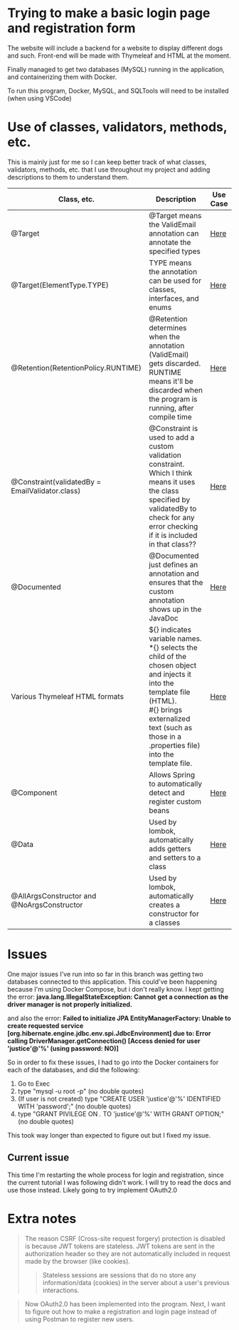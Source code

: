 <h1>Trying to make a basic login page and registration form</h1>

The website will include a backend for a website to display different dogs and such.
Front-end will be made with Thymeleaf and HTML at the moment.

Finally managed to get two databases (MySQL) running in the application, and containerizing them with Docker.

To run this program, Docker, MySQL, and SQLTools will need to be installed (when using VSCode)

# Use of classes, validators, methods, etc. 
This is mainly just for me so I can keep better track of what classes, validators, methods, etc. that I use throughout my project and adding descriptions to them to understand them.

| Class, etc. | Description | Use Case |
| --- | --- | --- |
| @Target | @Target means the ValidEmail annotation can annotate the specified types | [Here](https://github.com/goob8079/Dogs-Spring-Boot/blob/2nd-branch/src/main/java/com/justice/dogs/login/ValidEmail.java#L14-L15) |
| @Target(ElementType.TYPE) | TYPE means the annotation can be used for classes, interfaces, and enums | [Here](https://github.com/goob8079/Dogs-Spring-Boot/blob/main/src/main/java/com/justice/dogs/login/MatchingPassword.java#L15-L16) |
| @Retention(RetentionPolicy.RUNTIME) | @Retention determines when the annotation (ValidEmail) gets discarded. <br>RUNTIME means it'll be discarded when the program is running, after compile time | [Here](https://github.com/goob8079/Dogs-Spring-Boot/blob/main/src/main/java/com/justice/dogs/login/ValidEmail.java#L17-L18) |
| @Constraint(validatedBy = EmailValidator.class) | @Constraint is used to add a custom validation constraint. <br>Which I think means it uses the class specified by validatedBy to check for any error checking if it is included in that class?? | [Here](https://github.com/goob8079/Dogs-Spring-Boot/blob/main/src/main/java/com/justice/dogs/login/ValidEmail.java#L20-L21) |
| @Documented | @Documented just defines an annotation and ensures that the custom annotation shows up in the JavaDoc | [Here](https://github.com/goob8079/Dogs-Spring-Boot/blob/main/src/main/java/com/justice/dogs/login/ValidEmail.java#L22-L23) |
| Various Thymeleaf HTML formats | ${} indicates variable names. <br>*{} selects the child of the chosen object and injects it into the template file (HTML). <br>#{} brings externalized text (such as those in a .properties file) into the template file. | [Here](https://github.com/goob8079/Dogs-Spring-Boot/blob/main/src/main/resources/templates/registration.html) |
| @Component | Allows Spring to automatically detect and register custom beans | [Here](https://github.com/goob8079/Dogs-Spring-Boot/blob/basic-login-branch/src/main/java/com/justice/dogs/services/JwtAuthFilter.java#L5-L6) | 
| @Data | Used by lombok, automatically adds getters and setters to a class | [Here](https://github.com/goob8079/Dogs-Spring-Boot/blob/basic-login-branch/src/main/java/com/justice/dogs/user/UserEntity.java#L14-L15) |
| @AllArgsConstructor and @NoArgsConstructor | Used by lombok, automatically creates a constructor for a classes | [Here](https://github.com/goob8079/Dogs-Spring-Boot/blob/basic-login-branch/src/main/java/com/justice/dogs/user/UserEntity.java#L15-L16) | 


# Issues

One major issues I've run into so far in this branch was getting two databases connected to this application. This could've been happening because I'm using Docker Compose, but i don't really know. 
I kept getting the error:
**java.lang.IllegalStateException: Cannot get a connection as the driver manager is not properly initialized.**

and also the error: 
**Failed to initialize JPA EntityManagerFactory: Unable to create requested service [org.hibernate.engine.jdbc.env.spi.JdbcEnvironment] due to: Error calling DriverManager.getConnection() [Access denied for user 'justice'@'%' (using password: NO)]**

So in order to fix these issues, I had to go into the Docker containers for each of the databases, and did the following:
1. Go to Exec
2. type "mysql -u root -p" (no double quotes)
3. (If user is not created) type "CREATE USER 'justice'@'%' IDENTIFIED WITH 'password';" (no double quotes)
4. type "GRANT PIVILEGE ON *.* TO 'justice'@'%' WITH GRANT OPTION;" (no double quotes)

This took way longer than expected to figure out but I fixed my issue. 

<h2>Current issue</h2>

This time I'm restarting the whole process for login and registration, since the current tutorial I was following didn't work. 
I will try to read the docs and use those instead. Likely going to try implement OAuth2.0

# Extra notes
> The reason CSRF (Cross-site request forgery) protection is disabled is because JWT tokens are stateless. JWT tokens are sent in the authorization header so they are not automatically included in request made by the browser (like cookies).
>
>> Stateless sessions are sessions that do no store any information/data (cookies) in the server about a user's previous interactions.

> Now OAuth2.0 has been implemented into the program. Next, I want to figure out how to make a registration and login page instead of using Postman to register new users.